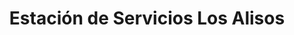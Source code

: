 ---
title: "Estación de Servicios Los Alisos"
url: /caracas/estacion-de-servicios-los-alisos/
shop: Autoteile
---